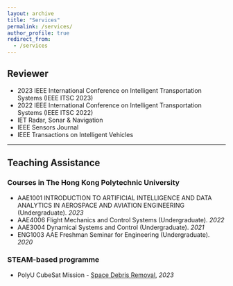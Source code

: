 ```yaml
---
layout: archive
title: "Services"
permalink: /services/
author_profile: true
redirect_from:
  - /services
---
```


## Reviewer
* 2023 IEEE International Conference on Intelligent Transportation Systems (IEEE ITSC 2023)
* 2022 IEEE International Conference on Intelligent Transportation Systems (IEEE ITSC 2022)
* IET Radar, Sonar & Navigation
* IEEE Sensors Journal
* IEEE Transactions on Intelligent Vehicles

---

## Teaching Assistance

### Courses in The Hong Kong Polytechnic University
* AAE1001 INTRODUCTION TO ARTIFICIAL INTELLIGENCE AND DATA ANALYTICS IN AEROSPACE AND AVIATION ENGINEERING (Undergraduate). _2023_
* AAE4006 Flight Mechanics and Control Systems (Undergraduate). _2022_
* AAE3004 Dynamical Systems and Control (Undergraduate). _2021_
* ENG1003 AAE Freshman Seminar for Engineering (Undergraduate). _2020_


### STEAM-based programme
* PolyU CubeSat Mission - [Space Debris Removal](https://www.polyu.edu.hk/aae/news-and-events/polyu-cubesat-mission/), _2023_
